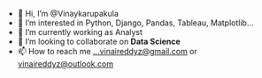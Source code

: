 - 👋 Hi, I’m @Vinaykarupakula
- 👀 I’m interested in Python, Django, Pandas, Tableau, Matplotlib...  
- 🌱 I’m currently working as Analyst
- 💞️ I’m looking to collaborate on **Data Science**
- 📫 How to reach me ...vinaireddyz@gmail.com or vinaireddyz@outlook.com 

<!---
Vinaykarupakula/Vinaykarupakula is a ✨ special ✨ repository because its `README.md` (this file) appears on your GitHub profile.
You can click the Preview link to take a look at your changes.
--->
